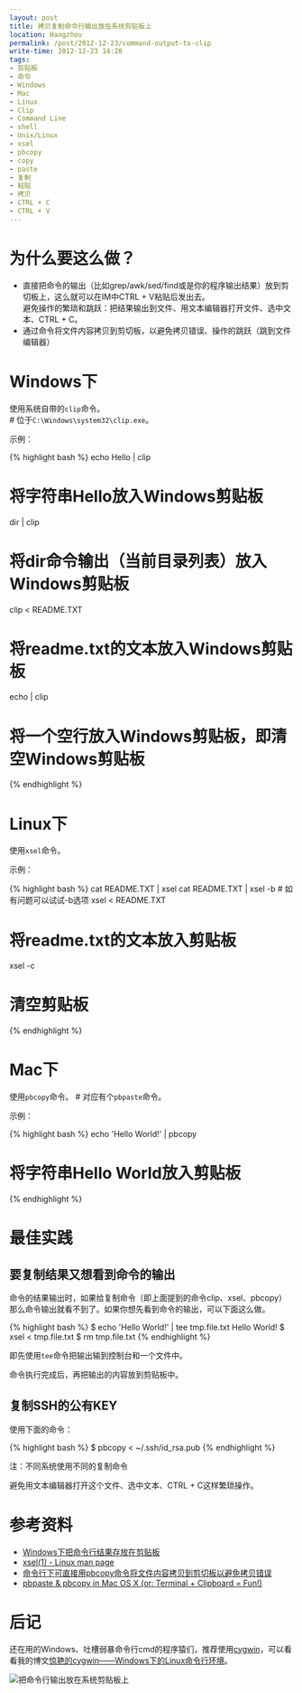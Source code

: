 ```yaml
---
layout: post
title: 拷贝复制命令行输出放在系统剪贴板上
location: Hangzhou
permalink: /post/2012-12-23/command-output-to-clip
write-time: 2012-12-23 14:28
tags:
- 剪贴板
- 命令
- Windows
- Mac
- Linux
- Clip
- Command Line
- shell
- Unix/Linux
- xsel
- pbcopy
- copy
- paste
- 复制
- 粘贴
- 拷贝
- CTRL + C
- CTRL + V
---
```


为什么要这么做？
====================

* 直接把命令的输出（比如grep/awk/sed/find或是你的程序输出结果）放到剪切板上，这么就可以在IM中CTRL + V粘贴后发出去。  
避免操作的繁琐和跳跃：把结果输出到文件、用文本编辑器打开文件、选中文本、CTRL + C。
* 通过命令将文件内容拷贝到剪切板，以避免拷贝错误、操作的跳跃（跳到文件编辑器）

Windows下
=====================

使用系统自带的`clip`命令。  
\# 位于`C:\Windows\system32\clip.exe`。

示例：

{% highlight bash %}
echo Hello | clip 
# 将字符串Hello放入Windows剪贴板

dir | clip
# 将dir命令输出（当前目录列表）放入Windows剪贴板

clip < README.TXT   
# 将readme.txt的文本放入Windows剪贴板

echo | clip 
# 将一个空行放入Windows剪贴板，即清空Windows剪贴板
{% endhighlight %}

Linux下
=====================

使用`xsel`命令。

示例：

{% highlight bash %}
cat README.TXT | xsel
cat README.TXT | xsel -b # 如有问题可以试试-b选项
xsel < README.TXT 
# 将readme.txt的文本放入剪贴板

xsel -c
# 清空剪贴板
{% endhighlight %}

Mac下
=====================

使用`pbcopy`命令。
\# 对应有个`pbpaste`命令。

示例：

{% highlight bash %}
echo 'Hello World!' | pbcopy
# 将字符串Hello World放入剪贴板
{% endhighlight %}

最佳实践
====================

要复制结果又想看到命令的输出
---------------------------------

命令的结果输出时，如果给复制命令（即上面提到的命令clip、xsel、pbcopy）那么命令输出就看不到了。如果你想先看到命令的输出，可以下面这么做。

{% highlight bash %}
$ echo 'Hello World!' | tee tmp.file.txt
Hello World!
$ xsel < tmp.file.txt
$ rm tmp.file.txt
{% endhighlight %}

即先使用`tee`命令把输出输到控制台和一个文件中。

命令执行完成后，再把输出的内容放到剪贴板中。

复制SSH的公有KEY
---------------------------------

使用下面的命令：

{% highlight bash %}
$ pbcopy < ~/.ssh/id_rsa.pub
{% endhighlight %}

注：不同系统使用不同的复制命令

避免用文本编辑器打开这个文件、选中文本、CTRL + C这样繁琐操作。

参考资料
=====================

* [Windows下把命令行结果存放在剪贴板](http://www.cnblogs.com/mattmonkey/archive/2011/08/20/2301554.html "Windows下把命令行结果存放在剪贴板")
* [xsel(1) - Linux man page](http://linux.die.net/man/1/xsel "xsel(1) - Linux man page")
* [命令行下可直接用pbcopy命令将文件内容拷贝到剪切板以避免拷贝错误](http://www.worldhello.net/gotgithub/02-join-github/010-account-setup.html#id4 "命令行下可直接用pbcopy命令将文件内容拷贝到剪切板以避免拷贝错误")
* [pbpaste & pbcopy in Mac OS X (or: Terminal + Clipboard = Fun!)](http://langui.sh/2010/11/14/pbpaste-pbcopy-in-mac-os-x-or-terminal-clipboard-fun/ "pbpaste & pbcopy in Mac OS X (or: Terminal + Clipboard = Fun!)")

后记
=====================

还在用的Windows、吐槽弱暴命令行cmd的程序猿们，推荐使用[cygwin](http://www.cygwin.com/ "cygwin")，可以看看我的博文[惊艳的cygwin——Windows下的Linux命令行环境](http://oldratlee.com/post/2012-12-22/stunning-cygwin "惊艳的cygwin——Windows下的Linux命令行环境")。

![把命令行输出放在系统剪贴板上](http://m2.img.libdd.com/farm5/2012/1223/15/5B935348AF09C114763B5E8BFB713E5A4E76E375D0EC5_280_321.JPEG)